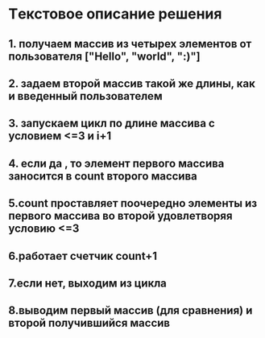 # Tекстовое описание решения

## 1. получаем массив из четырех элементов от пользователя ["Hello", "world", ":)"]
## 2. задаем второй массив такой же длины, как и введенный пользователем
## 3. запускаем цикл по длине массива с условием <=3 и i+1
## 4. если да , то элемент первого массива заносится в count второго массива
## 5.count проставляет поочередно элементы из первого массива во второй удовлетворяя условию <=3
## 6.работает счетчик count+1
## 7.если нет, выходим из цикла
##  8.выводим первый массив (для сравнения)  и второй получившийся массив